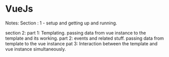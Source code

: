 # VueJs

Notes:
Section : 1 - setup and getting up and running.

section 2: 
part 1: Templating. 
passing data from vue instance to the template and its working.
part 2: events and related stuff.
passing data from template to the vue instance
pat 3: Interaction between the template and vue instance simultaneously.